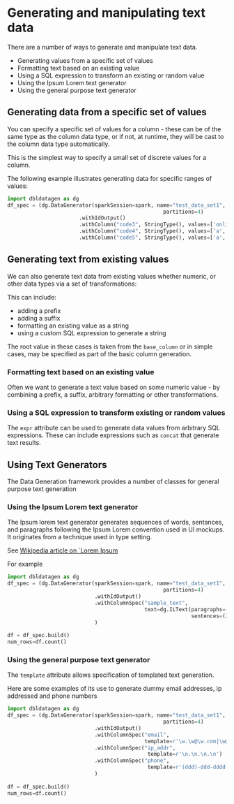 # Generating and manipulating text data

There are a number of ways to generate and manipulate text data.

- Generating values from a specific set of values
- Formatting text based on an existing value
- Using a SQL expression to transform an existing or random value
- Using the Ipsum Lorem text generator
- Using the general purpose text generator

## Generating data from a specific set of values

You can specify a specific set of values for a column - these can be of the same type as the column data type, 
or if not, at runtime, they will be cast to the column data type automatically.

This is the simplest way to specify a small set of discrete values for a column.

The following example illustrates generating data for specific ranges of values:

```python
import dbldatagen as dg
df_spec = (dg.DataGenerator(sparkSession=spark, name="test_data_set1", rows=cls.row_count,
                                                  partitions=4)
                       .withIdOutput()
                       .withColumn("code3", StringType(), values=['online', 'offline', 'unknown'])
                       .withColumn("code4", StringType(), values=['a', 'b', 'c'], random=True, percent_nulls=5)
                       .withColumn("code5", StringType(), values=['a', 'b', 'c'], random=True, weights=[9, 1, 1])
```

## Generating text from existing values

We can also generate text data from existing values whether numeric, or other data types via a set of transformations:

This can include:
- adding a prefix
- adding a suffix
- formatting an existing value as a string
- using a custom SQL expression to generate a string

The root value in these cases is taken from the `base_column` or in simple cases, may be specified as part of the basic 
column generation.

### Formatting text based on an existing value

Often we want to generate a text value based on some numeric value - by combining a prefix, a suffix, arbitrary 
formatting or other transformations. 

### Using a SQL expression to transform existing or random values

The `expr` attribute can be used to generate data values from arbitrary SQL expressions. These can include expressions 
such as `concat` that generate text results.

## Using Text Generators
The Data Generation framework provides a number of classes for general purpose text generation

### Using the Ipsum Lorem text generator
The Ipsum lorem text generator generates sequences of words, sentances, and paragraphs following the 
Ipsum Lorem convention used in UI mockups. It originates from a technique used in type setting.

See [Wikipedia article on `Lorem Ipsum](https://en.wikipedia.org/wiki/Lorem_ipsum)

For example

```python
import dbldatagen as dg
df_spec = (dg.DataGenerator(sparkSession=spark, name="test_data_set1", rows=cls.row_count,
                                                  partitions=4)
                            .withIdOutput()
                            .withColumnSpec("sample_text", 
                                            text=dg.ILText(paragraphs=(1, 4), 
                                                           sentences=(2, 6)))
                            )
                            
df = df_spec.build()
num_rows=df.count()                          
```

### Using the general purpose text generator

The `template` attribute allows specification of templated text generation. 

Here are some examples of its use to generate dummy email addresses, ip addressed and phone numbers

```python
import dbldatagen as dg
df_spec = (dg.DataGenerator(sparkSession=spark, name="test_data_set1", rows=cls.row_count,
                                                  partitions=4)
                            .withIdOutput()
                            .withColumnSpec("email", 
                                            template=r'\w.\w@\w.com|\w@\w.co.u\k')
                            .withColumnSpec("ip_addr", 
                                             template=r'\n.\n.\n.\n')
                            .withColumnSpec("phone", 
                                             template=r'(ddd)-ddd-dddd|1(ddd) ddd-dddd|ddd ddddddd')
                            )
                            
df = df_spec.build()
num_rows=df.count()                          
```

